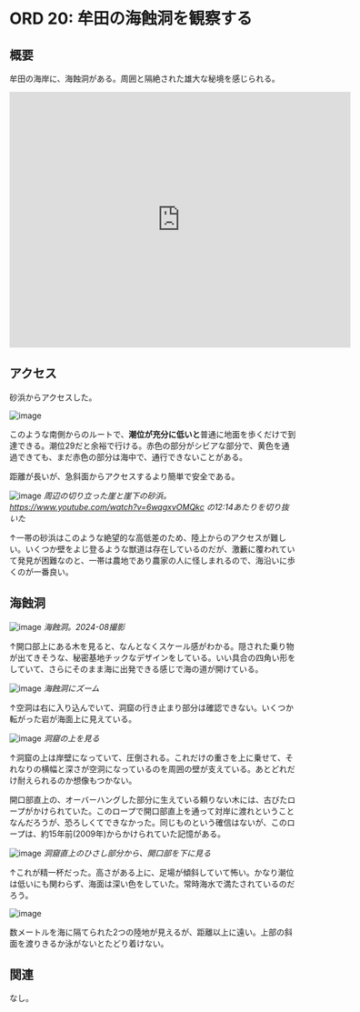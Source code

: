 # ORD 20: 牟田の海蝕洞を観察する

## 概要

牟田の海岸に、海蝕洞がある。周囲と隔絶された雄大な秘境を感じられる。

<iframe src="https://www.google.com/maps/embed?pb=!1m17!1m12!1m3!1d4359.17030981828!2d130.20197707650064!3d32.05140697397536!2m3!1f0!2f0!3f0!3m2!1i1024!2i768!4f13.1!3m2!1m1!2zMzLCsDAzJzA1LjEiTiAxMzDCsDEyJzE2LjQiRQ!5e1!3m2!1sen!2sjp!4v1726397405859!5m2!1sen!2sjp" width="600" height="450" style="border:0;" allowfullscreen="" loading="lazy" referrerpolicy="no-referrer-when-downgrade"></iframe>

## アクセス

砂浜からアクセスした。

![image](./images/20240915muta6.png)

このような南側からのルートで、**潮位が充分に低いと**普通に地面を歩くだけで到達できる。潮位29だと余裕で行ける。赤色の部分がシビアな部分で、黄色を通過できても、まだ赤色の部分は海中で、通行できないことがある。

距離が長いが、急斜面からアクセスするより簡単で安全である。

![image](./images/20240915muta7.png)
*周辺の切り立った崖と崖下の砂浜。<https://www.youtube.com/watch?v=6wqgxvOMQkc> の12:14あたりを切り抜いた*

↑一帯の砂浜はこのような絶望的な高低差のため、陸上からのアクセスが難しい。いくつか壁をよじ登るような獣道は存在しているのだが、激藪に覆われていて発見が困難なのと、一帯は農地であり農家の人に怪しまれるので、海沿いに歩くのが一番良い。

## 海蝕洞

![image](./images/20240915muta2.JPG)
*海蝕洞。2024-08撮影*

↑開口部上にある木を見ると、なんとなくスケール感がわかる。隠された乗り物が出てきそうな、秘密基地チックなデザインをしている。いい具合の四角い形をしていて、さらにそのまま海に出発できる感じで海の道が開けている。

![image](./images/20240915muta1.JPG)
*海蝕洞にズーム*

↑空洞は右に入り込んでいて、洞窟の行き止まり部分は確認できない。いくつか転がった岩が海面上に見えている。

![image](./images/20240915muta4.JPG)
*洞窟の上を見る*

↑洞窟の上は岸壁になっていて、圧倒される。これだけの重さを上に乗せて、それなりの横幅と深さが空洞になっているのを周囲の壁が支えている。あとどれだけ耐えられるのか想像もつかない。

開口部直上の、オーバーハングした部分に生えている頼りない木には、古びたロープがかけられていた。このロープで開口部直上を通って対岸に渡れということなんだろうが、恐ろしくてできなかった。同じものという確信はないが、このロープは、約15年前(2009年)からかけられていた記憶がある。

![image](./images/20240915muta3.JPG)
*洞窟直上のひさし部分から、開口部を下に見る*

↑これが精一杯だった。高さがある上に、足場が傾斜していて怖い。かなり潮位は低いにも関わらず、海面は深い色をしていた。常時海水で満たされているのだろう。

![image](./images/20240915muta5.JPG)

数メートルを海に隔てられた2つの陸地が見えるが、距離以上に遠い。上部の斜面を渡りきるか泳がないとたどり着けない。

## 関連

なし。
